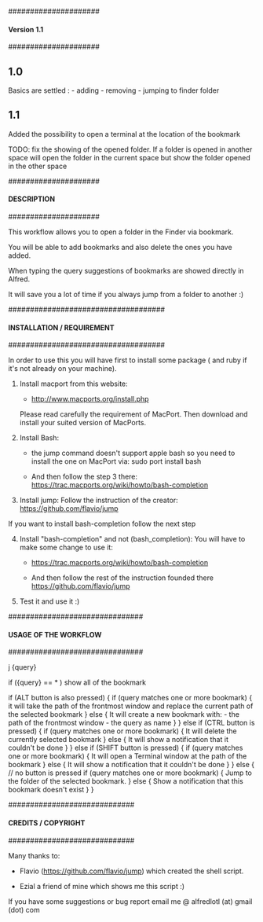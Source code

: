 #####################
#### Version 1.1 #######
#####################

## 1.0 ##
Basics are settled :
	- adding
	- removing 
	- jumping to finder folder

## 1.1 ##
Added the possibility to open a terminal at the location of the bookmark

TODO:
	fix the showing of the opened folder.
	If a folder is opened in another space 
		will open the folder in the current space but show the folder opened in the other space

#####################
#### DESCRIPTION ####
#####################

This workflow allows you to open a folder in the Finder via bookmark.

You will be able to add bookmarks and also delete the ones you have added.

When typing the query suggestions of bookmarks are showed directly in Alfred.

It will save you a lot of time if you always jump from a folder to another :)

####################################
#### INSTALLATION / REQUIREMENT ####
####################################

In order to use this you will have first to install some package ( and ruby if it's not already on your machine).

1) Install macport from this website:
	- http://www.macports.org/install.php
	
	Please read carefully the requirement of MacPort.
	Then download and install your suited version of MacPorts.

2) Install Bash:
	- the jump command doesn't support apple bash so you need to 
	  install the one on MacPort via:
		sudo port install bash
	
	- And then follow the step 3 there:
		https://trac.macports.org/wiki/howto/bash-completion

3) Install jump:
 	Follow the instruction of the creator: 
		https://github.com/flavio/jump
	
If you want to install bash-completion follow the next step


4) Install "bash-completion" and not (bash_completion): 
	You will have to make some change to use it:
	- https://trac.macports.org/wiki/howto/bash-completion

	- And then follow the rest of the instruction founded there https://github.com/flavio/jump

5) Test it and use it :)


###############################
#### USAGE OF THE WORKFLOW ####		
###############################

j {query}


if ({query} == * )
	show all of the bookmark

if (ALT button is also pressed) {
	if (query matches one or more bookmark) {
		it will take the path of the frontmost window 
		and replace the current path of the selected bookmark
	} else {
		It will create a new bookmark with:
			- the path of the frontmost window 
			- the query as name
	}
} else if (CTRL button is pressed) {
	if (query matches one or more bookmark) {
		It will delete the currently selected bookmark
	} else {
		It will show a notification that it couldn't be done
	}
} else if (SHIFT button is pressed) {
	if (query matches one or more bookmark) {
		It will open a Terminal window at the path of the bookmark
	} else {
		It will show a notification that it couldn't be done
	}
} else { // no button is pressed
	if (query matches one or more bookmark) {
		Jump to the folder of the selected bookmark. 
	} else {
		Show a notification that this bookmark doesn't exist
	}
}

#############################
#### CREDITS / COPYRIGHT ####
#############################

Many thanks to:

- Flavio (https://github.com/flavio/jump)
  which created the shell script.


- Ezial a friend of mine which shows me this script :)


If you have some suggestions or bug report email me @ 
alfredlotl (at) gmail (dot) com